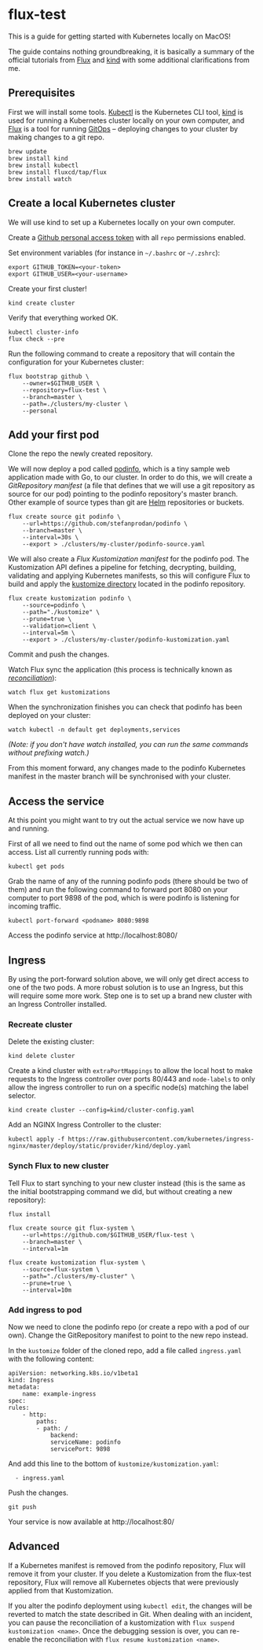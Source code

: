 # flux-test

This is a guide for getting started with Kubernetes locally on MacOS!

The guide contains nothing groundbreaking, it is basically a summary of the official tutorials from [Flux](https://toolkit.fluxcd.io/get-started/) and [kind](https://kind.sigs.k8s.io/docs/user/quick-start/) with some additional clarifications from me.

## Prerequisites

First we will install some tools. [Kubectl](https://kubernetes.io/docs/reference/kubectl/overview/) is the Kubernetes CLI tool, [kind](https://kind.sigs.k8s.io/) is used for running a Kubernetes cluster locally on your own computer, and [Flux](https://toolkit.fluxcd.io/) is a tool for running [GitOps](https://www.gitops.tech/#what-is-gitops) – deploying changes to your cluster by making changes to a git repo.

    brew update
    brew install kind
    brew install kubectl
    brew install fluxcd/tap/flux
    brew install watch

## Create a local Kubernetes cluster

We will use kind to set up a Kubernetes locally on your own computer.

Create a [Github personal access token](https://docs.github.com/en/github/authenticating-to-github/creating-a-personal-access-token) with all `repo` permissions enabled.

Set environment variables (for instance in `~/.bashrc` or `~/.zshrc`):

    export GITHUB_TOKEN=<your-token>
    export GITHUB_USER=<your-username>

Create your first cluster!

    kind create cluster

Verify that everything worked OK.

    kubectl cluster-info
    flux check --pre

Run the following command to create a repository that will contain the configuration for your Kubernetes cluster:

    flux bootstrap github \
        --owner=$GITHUB_USER \
        --repository=flux-test \
        --branch=master \
        --path=./clusters/my-cluster \
        --personal

## Add your first pod

Clone the repo the newly created repository.

We will now deploy a pod called [podinfo](https://github.com/stefanprodan/podinfo), which is a tiny sample web application made with Go, to our cluster. In order to do this, we will create a _GitRepository manifest_ (a file that defines that we will use a git repository as source for our pod) pointing to the podinfo repository's master branch. Other example of source types than git are [Helm](https://helm.sh/) repositories or buckets.

    flux create source git podinfo \
        --url=https://github.com/stefanprodan/podinfo \
        --branch=master \
        --interval=30s \
        --export > ./clusters/my-cluster/podinfo-source.yaml

We will also create a _Flux Kustomization manifest_ for the podinfo pod. The Kustomization API defines a pipeline for fetching, decrypting, building, validating and applying Kubernetes manifests, so this will configure Flux to build and apply the [kustomize directory](https://github.com/stefanprodan/podinfo/tree/master/kustomize) located in the podinfo repository.

    flux create kustomization podinfo \
        --source=podinfo \
        --path="./kustomize" \
        --prune=true \
        --validation=client \
        --interval=5m \
        --export > ./clusters/my-cluster/podinfo-kustomization.yaml

Commit and push the changes.

Watch Flux sync the application (this process is technically known as _[reconciliation](https://toolkit.fluxcd.io/core-concepts/#reconciliation)_):

    watch flux get kustomizations

When the synchronization finishes you can check that podinfo has been deployed on your cluster:

    watch kubectl -n default get deployments,services

_(Note: if you don't have watch installed, you can run the same commands without prefixing watch.)_

From this moment forward, any changes made to the podinfo Kubernetes manifest in the master branch will be synchronised with your cluster.

## Access the service

At this point you might want to try out the actual service we now have up and running.

First of all we need to find out the name of some pod which we then can access. List all currently running pods with:

    kubectl get pods

Grab the name of any of the running podinfo pods (there should be two of them) and run the following command to forward port 8080 on your computer to port 9898 of the pod, which is were podinfo is listening for incoming traffic.

    kubectl port-forward <podname> 8080:9898

Access the podinfo service at http://localhost:8080/

## Ingress

By using the port-forward solution above, we will only get direct access to one of the two pods. A more robust solution is to use an Ingress, but this will require some more work. Step one is to set up a brand new cluster with an Ingress Controller installed.

### Recreate cluster

Delete the existing cluster:

    kind delete cluster

Create a kind cluster with `extraPortMappings` to allow the local host to make requests to the Ingress controller over ports 80/443 and `node-labels` to only allow the ingress controller to run on a specific node(s) matching the label selector.

    kind create cluster --config=kind/cluster-config.yaml

Add an NGINX Ingress Controller to the cluster:

    kubectl apply -f https://raw.githubusercontent.com/kubernetes/ingress-nginx/master/deploy/static/provider/kind/deploy.yaml

### Synch Flux to new cluster

Tell Flux to start synching to your new cluster instead (this is the same as the initial bootstrapping command we did, but without creating a new repository):

    flux install

    flux create source git flux-system \
        --url=https://github.com/$GITHUB_USER/flux-test \
        --branch=master \
        --interval=1m

    flux create kustomization flux-system \
        --source=flux-system \
        --path="./clusters/my-cluster" \
        --prune=true \
        --interval=10m

### Add ingress to pod

Now we need to clone the podinfo repo (or create a repo with a pod of our own). Change the GitRepository manifest to point to the new repo instead.

In the `kustomize` folder of the cloned repo, add a file called `ingress.yaml` with the following content:

    apiVersion: networking.k8s.io/v1beta1
    kind: Ingress
    metadata:
        name: example-ingress
    spec:
    rules:
        - http:
            paths:
            - path: /
                backend:
                serviceName: podinfo
                servicePort: 9898

And add this line to the bottom of `kustomize/kustomization.yaml`:

      - ingress.yaml

Push the changes.

    git push

Your service is now available at http://localhost:80/

## Advanced

If a Kubernetes manifest is removed from the podinfo repository, Flux will remove it from your cluster. If you delete a Kustomization from the flux-test repository, Flux will remove all Kubernetes objects that were previously applied from that Kustomization.

If you alter the podinfo deployment using `kubectl edit`, the changes will be reverted to match the state described in Git. When dealing with an incident, you can pause the reconciliation of a kustomization with `flux suspend kustomization <name>`. Once the debugging session is over, you can re-enable the reconciliation with `flux resume kustomization <name>`.
